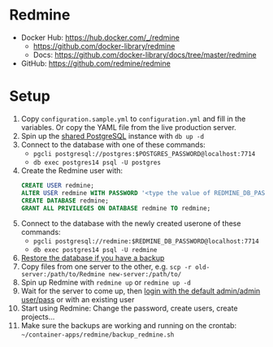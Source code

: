 # Redmine

- Docker Hub: https://hub.docker.com/_/redmine
  - https://github.com/docker-library/redmine
  - Docs: https://github.com/docker-library/docs/tree/master/redmine
- GitHub: https://github.com/redmine/redmine

# Setup

1. Copy `configuration.sample.yml` to `configuration.yml` and fill in the variables.
   Or copy the YAML file from the live production server.
2. Spin up the [shared PostgreSQL](../postgres/docker-compose.yml) instance with `db up -d`
3. Connect to the database with one of these commands:
   - `pgcli postgresql://postgres:$POSTGRES_PASSWORD@localhost:7714`
   - `db exec postgres14 psql -U postgres`
4. Create the Redmine user with:
   ```sql
   CREATE USER redmine;
   ALTER USER redmine WITH PASSWORD '<type the value of REDMINE_DB_PASSWORD here>';
   CREATE DATABASE redmine;
   GRANT ALL PRIVILEGES ON DATABASE redmine TO redmine;
   ```
5. Connect to the database with the newly created userone of these commands:
   - `pgcli postgresql://redmine:$REDMINE_DB_PASSWORD@localhost:7714`
   - `db exec postgres14 psql -U redmine`
6. [Restore the database if you have a backup](../postgres/README.md)
7. Copy files from one server to the other, e.g. `scp -r old-server:/path/to/Redmine new-server:/path/to/`
8. Spin up Redmine with `redmine up` or `redmine up -d`
9. Wait for the server to come up, then [login with the default admin/admin user/pass](https://github.com/docker-library/docs/tree/master/redmine#accessing-the-application) or with an existing user
10. Start using Redmine: Change the password, create users, create projects...
11. Make sure the backups are working and running on the crontab: `~/container-apps/redmine/backup_redmine.sh`
